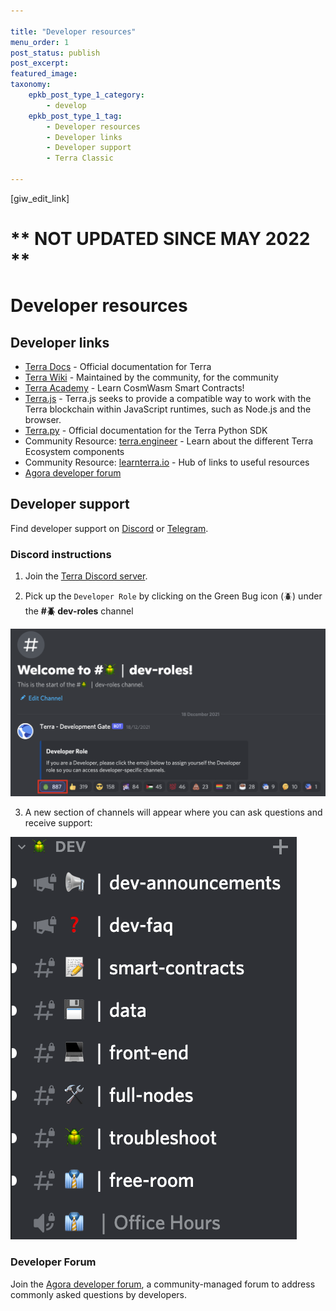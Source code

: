 ```yaml
---

title: "Developer resources"
menu_order: 1
post_status: publish
post_excerpt: 
featured_image: 
taxonomy:
    epkb_post_type_1_category:
        - develop
    epkb_post_type_1_tag:
        - Developer resources
        - Developer links
        - Developer support
        - Terra Classic

---
```

<p>[giw_edit_link]</p>

# ** NOT UPDATED SINCE MAY 2022 **

# Developer resources

## Developer links

- [Terra Docs](http://docs.terra.money) - Official documentation for Terra
- [Terra Wiki](https://terrawiki.org/) - Maintained by the community, for the community
- [Terra Academy](https://academy.terra.money/) - Learn CosmWasm Smart Contracts!
- [Terra.js](https://docs.terra.money/docs/develop/sdks/terra-js/README.html) - Terra.js seeks to provide a compatible way to work with the Terra blockchain within JavaScript runtimes, such as Node.js and the browser.
- [Terra.py](https://terra-money.github.io/terra.py/) - Official documentation for the Terra Python SDK
- Community Resource: [terra.engineer](https://terra.engineer/) - Learn about the different Terra Ecosystem components
- Community Resource: [learnterra.io](https://learnterra.io/developers/) - Hub of links to useful resources
- [Agora developer forum](https://agora.terra.money/c/developer/20)

## Developer support
    
Find developer support on [Discord](https://discord.gg/FxqPKsbXnh) or [Telegram](https://t.me/+gCxCPohmVBkyNDRl).
    
### Discord instructions
    
1. Join the [Terra Discord server](https://discord.com/invite/EuKCeGFb93).
    
2. Pick up the `Developer Role` by clicking on the Green Bug icon (🪲) under the **#🪲 dev-roles** channel
    
![Untitled](/img/screens/discord-dev/discors-dev-page.png)
    
3. A new section of channels will appear where you can ask questions and receive support:
    
![Untitled](/img/screens/discord-dev/discord-dev-page-channel.png)

### Developer Forum
    
Join the [Agora developer forum](https://agora.terra.money/c/developer/20), a community-managed forum to address commonly asked questions by developers. 
